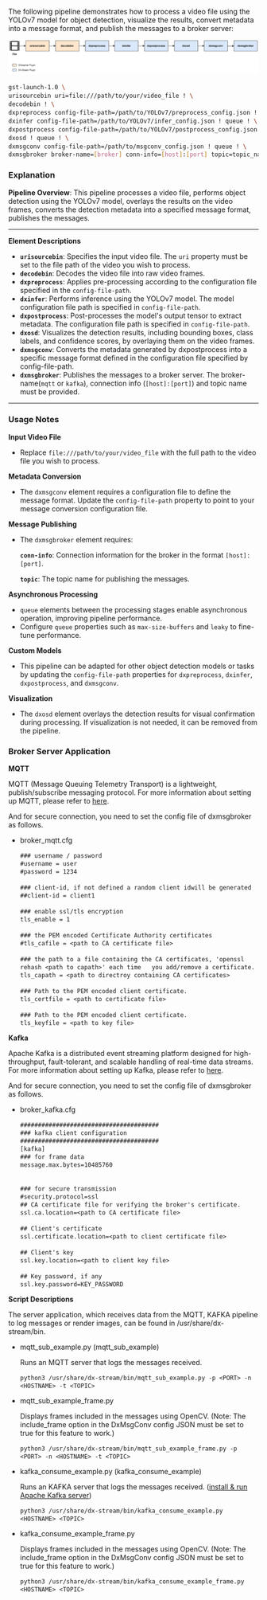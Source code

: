 
The following pipeline demonstrates how to process a video file using the YOLOv7 model for object detection, visualize the results, convert metadata into a message format, and publish the messages to a broker server:

![](./../../resources/pipeline_msgconv_msgbroker.png)

```bash
gst-launch-1.0 \
urisourcebin uri=file:///path/to/your/video_file ! \
decodebin ! \
dxpreprocess config-file-path=/path/to/YOLOv7/preprocess_config.json ! queue ! \
dxinfer config-file-path=/path/to/YOLOv7/infer_config.json ! queue ! \
dxpostprocess config-file-path=/path/to/YOLOv7/postprocess_config.json ! queue ! \
dxosd ! queue ! \
dxmsgconv config-file-path=/path/to/msgconv_config.json ! queue ! \
dxmsgbroker broker-name=[broker] conn-info=[host]:[port] topic=topic_name
```

### **Explanation**

**Pipeline Overview**:
This pipeline processes a video file, performs object detection using the YOLOv7 model, overlays the results on the video frames, converts the detection metadata into a specified message format, publishes the messages.

---

**Element Descriptions**

- **`urisourcebin`**: Specifies the input video file. The `uri` property must be set to the file path of the video you wish to process.
- **`decodebin`**: Decodes the video file into raw video frames.
- **`dxpreprocess`**: Applies pre-processing according to the configuration file specified in the `config-file-path`.
- **`dxinfer`**: Performs inference using the YOLOv7 model. The model configuration file path is specified in `config-file-path`.
- **`dxpostprocess`**: Post-processes the model's output tensor to extract metadata. The configuration file path is specified in `config-file-path`.
- **`dxosd`**: Visualizes the detection results, including bounding boxes, class labels, and confidence scores, by overlaying them on the video frames.
- **`dxmsgconv`**: Converts the metadata generated by dxpostprocess into a specific message format defined in the configuration file specified by config-file-path.
- **`dxmsgbroker`**: Publishes the messages to a broker server. The broker-name(`mqtt` or `kafka`),  connection info (`[host]:[port]`) and topic name must be provided.

---

### **Usage Notes**

**Input Video File**
- Replace `file:///path/to/your/video_file` with the full path to the video file you wish to process.

**Metadata Conversion**
- The `dxmsgconv` element requires a configuration file to define the message format. Update the `config-file-path` property to point to your message conversion configuration file.

**Message Publishing**
- The `dxmsgbroker` element requires:

  **`conn-info`**: Connection information for the broker in the format `[host]:[port]`.

  **`topic`**: The topic name for publishing the messages.

**Asynchronous Processing**
- `queue` elements between the processing stages enable asynchronous operation, improving pipeline performance.
- Configure `queue` properties such as `max-size-buffers` and `leaky` to fine-tune performance.

**Custom Models**
- This pipeline can be adapted for other object detection models or tasks by updating the `config-file-path` properties for `dxpreprocess`, `dxinfer`, `dxpostprocess`, and `dxmsgconv`.

**Visualization**
- The `dxosd` element overlays the detection results for visual confirmation during processing. If visualization is not needed, it can be removed from the pipeline.

### **Broker Server Application**

**MQTT**

MQTT (Message Queuing Telemetry Transport) is a lightweight, publish/subscribe messaging protocol.
For more information about setting up MQTT, please refer to [here](./broker_mqtt.md).

And for secure connection, you need to set the config file of dxmsgbroker as follows.

- broker_mqtt.cfg
  ```
  ### username / password
  #username = user
  #password = 1234
  
  ### client-id, if not defined a random client idwill be generated
  ##client-id = client1
  
  ### enable ssl/tls encryption
  tls_enable = 1
  
  ### the PEM encoded Certificate Authority certificates
  #tls_cafile = <path to CA certificate file>
  
  ### the path to a file containing the CA certificates, 'openssl rehash <path to capath>' each time   you add/remove a certificate.
  tls_capath = <path to directroy containing CA certificates>
  
  ### Path to the PEM encoded client certificate.
  tls_certfile = <path to certificate file>
  
  ### Path to the PEM encoded client certificate.
  tls_keyfile = <path to key file>
  ```

**Kafka**

Apache Kafka is a distributed event streaming platform designed for high-throughput, fault-tolerant, and scalable handling of real-time data streams. For more information about setting up Kafka, please refer to [here](./broker_kafka.md).

And for secure connection, you need to set the config file of dxmsgbroker as follows.

- broker_kafka.cfg
  ```
  #######################################
  ### kafka client configuration
  #######################################
  [kafka]
  ### for frame data
  message.max.bytes=10485760
  
  
  ### for secure transmission
  #security.protocol=ssl
  ## CA certificate file for verifying the broker's certificate.
  ssl.ca.location=<path to CA certificate file>
  
  ## Client's certificate
  ssl.certificate.location=<path to client certificate file>
  
  ## Client's key
  ssl.key.location=<path to client key file>
  
  ## Key password, if any
  ssl.key.password=KEY_PASSWORD
  ```

**Script Descriptions**

The server application, which receives data from the MQTT, KAFKA pipeline to log messages or render images, can be found in /usr/share/dx-stream/bin.

- mqtt_sub_example.py (mqtt_sub_example)

    Runs an MQTT server that logs the messages received.

    ```
    python3 /usr/share/dx-stream/bin/mqtt_sub_example.py -p <PORT> -n <HOSTNAME> -t <TOPIC>
    ```

- mqtt_sub_example_frame.py

    Displays frames included in the messages using OpenCV.
    (Note: The include_frame option in the DxMsgConv config JSON must be set to true for this feature to work.)

    ```
    python3 /usr/share/dx-stream/bin/mqtt_sub_example_frame.py -p <PORT> -n <HOSTNAME> -t <TOPIC>
    ```

- kafka_consume_example.py (kafka_consume_example)

    Runs an KAFKA server that logs the messages received. ([install & run Apache Kafka server](./broker_kafka.md))

    ```
    python3 /usr/share/dx-stream/bin/kafka_consume_example.py <HOSTNAME> <TOPIC>
    ```

- kafka_consume_example_frame.py

    Displays frames included in the messages using OpenCV.
    (Note: The include_frame option in the DxMsgConv config JSON must be set to true for this feature to work.)

    ```
    python3 /usr/share/dx-stream/bin/kafka_consume_example_frame.py <HOSTNAME> <TOPIC>
    ```

